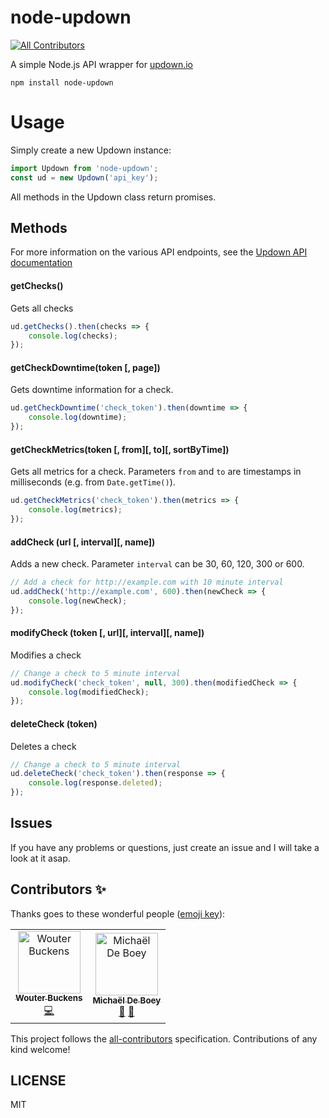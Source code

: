 # node-updown

[![All Contributors](https://img.shields.io/badge/all_contributors-2-orange.svg?style=flat-square)](#contributors-)

A simple Node.js API wrapper for [updown.io](http://updown.io)

```
npm install node-updown
```

# Usage

Simply create a new Updown instance:

```javascript
import Updown from 'node-updown';
const ud = new Updown('api_key');
```

All methods in the Updown class return promises.

## Methods

For more information on the various API endpoints, see the
[Updown API documentation](https://updown.io/api)

#### getChecks()

Gets all checks

```javascript
ud.getChecks().then(checks => {
	console.log(checks);
});
```

#### getCheckDowntime(token [, page])

Gets downtime information for a check.

```javascript
ud.getCheckDowntime('check_token').then(downtime => {
	console.log(downtime);
});
```

#### getCheckMetrics(token [, from][, to][, sortByTime])

Gets all metrics for a check. Parameters `from` and `to` are timestamps in
milliseconds (e.g. from `Date.getTime()`).

```javascript
ud.getCheckMetrics('check_token').then(metrics => {
	console.log(metrics);
});
```

#### addCheck (url [, interval][, name])

Adds a new check. Parameter `interval` can be 30, 60, 120, 300 or 600.

```javascript
// Add a check for http://example.com with 10 minute interval
ud.addCheck('http://example.com', 600).then(newCheck => {
	console.log(newCheck);
});
```

#### modifyCheck (token [, url][, interval][, name])

Modifies a check

```javascript
// Change a check to 5 minute interval
ud.modifyCheck('check_token', null, 300).then(modifiedCheck => {
	console.log(modifiedCheck);
});
```

#### deleteCheck (token)

Deletes a check

```javascript
// Change a check to 5 minute interval
ud.deleteCheck('check_token').then(response => {
	console.log(response.deleted);
});
```

## Issues

If you have any problems or questions, just create an issue and I will take a
look at it asap.

## Contributors ✨

Thanks goes to these wonderful people ([emoji key][emojis]):

<!-- ALL-CONTRIBUTORS-LIST:START - Do not remove or modify this section -->
<!-- prettier-ignore-start -->
<!-- markdownlint-disable -->
<table>
  <tr>
    <td align="center"><a href="https://www.woubuc.be"><img src="https://avatars1.githubusercontent.com/u/1015540?v=4" width="100px;" alt="Wouter Buckens"/><br /><sub><b>Wouter Buckens</b></sub></a><br /><a href="https://github.com/woubuc/node-updown/commits?author=woubuc" title="Code">💻</a></td>
    <td align="center"><a href="https://michaeldeboey.be"><img src="https://avatars3.githubusercontent.com/u/6643991?v=4" width="100px;" alt="Michaël De Boey"/><br /><sub><b>Michaël De Boey</b></sub></a><br /><a href="#maintenance-MichaelDeBoey" title="Maintenance">🚧</a> <a href="#tool-MichaelDeBoey" title="Tools">🔧</a></td>
  </tr>
</table>

<!-- markdownlint-enable -->
<!-- prettier-ignore-end -->

<!-- ALL-CONTRIBUTORS-LIST:END -->

This project follows the [all-contributors][all-contributors] specification.
Contributions of any kind welcome!

## LICENSE

MIT

<!-- prettier-ignore-start -->
[emojis]: https://allcontributors.org/docs/en/emoji-key
[all-contributors]: https://github.com/all-contributors/all-contributors
<!-- prettier-ignore-end -->
